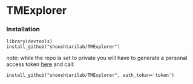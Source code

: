 # TMExplorer

### Installation
``` 
library(devtools)
install_github("shooshtarilab/TMExplorer")
```
note: while the repo is set to private you will have to generate a personal access token [here](https://github.com/settings/tokens) and call:

`install_github("shooshtarilab/TMExplorer", auth_token='token')`